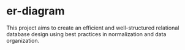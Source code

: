 # er-diagram
This project aims to create an efficient and well-structured relational database design using best practices in normalization and data organization.
